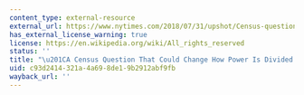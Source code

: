 ```yaml
---
content_type: external-resource
external_url: https://www.nytimes.com/2018/07/31/upshot/Census-question-citizenship-power.html
has_external_license_warning: true
license: https://en.wikipedia.org/wiki/All_rights_reserved
status: ''
title: "\u201CA Census Question That Could Change How Power Is Divided in America.\u201D"
uid: c93d2414-321a-4a69-8de1-9b2912abf9fb
wayback_url: ''
---
```

